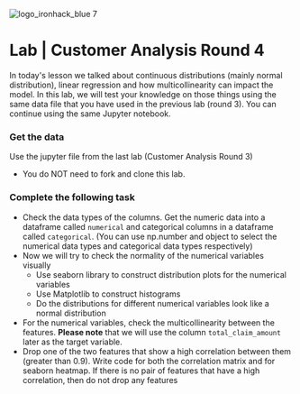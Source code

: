 ![logo_ironhack_blue 7](https://user-images.githubusercontent.com/23629340/40541063-a07a0a8a-601a-11e8-91b5-2f13e4e6b441.png)

# Lab | Customer Analysis Round 4

In today's lesson we talked about continuous distributions (mainly normal distribution), linear regression and how multicollinearity can impact the model. In this lab, we will test your knowledge on those things using the same data file that you have used in the previous lab (round 3). You can continue using the same Jupyter notebook.

### Get the data 

Use the jupyter file from the last lab (Customer Analysis Round 3) 
- You do NOT need to fork and clone this lab.

### Complete the following task 

- Check the data types of the columns. Get the numeric data into a dataframe called `numerical` and categorical columns in a dataframe called `categorical`.
(You can use np.number and object to select the numerical data types and categorical data types respectively)
- Now we will try to check the normality of the numerical variables visually
  - Use seaborn library to construct distribution plots for the numerical variables
  - Use Matplotlib to construct histograms
  - Do the distributions for different numerical variables look like a normal distribution 
- For the numerical variables, check the multicollinearity between the features. **Please note** that we will use the column `total_claim_amount` later as the target variable. 
- Drop one of the two features that show a high correlation between them (greater than 0.9). Write code for both the correlation matrix and for seaborn heatmap. If there is no pair of features that have a high correlation, then do not drop any features
